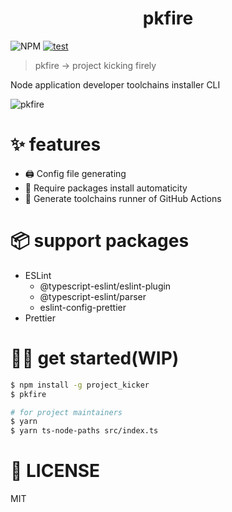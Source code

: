   <h1 align="center">pkfire</h1>

![NPM](https://img.shields.io/npm/l/project_kicker?style=flat-square)
[![test](https://github.com/huequica/project_kicker/actions/workflows/jest.yaml/badge.svg)](https://github.com/huequica/project_kicker/actions/workflows/jest.yaml)

> pkfire -> project kicking firely

Node application developer toolchains installer CLI

![pkfire](https://user-images.githubusercontent.com/40014236/169387347-02a5bf2f-006c-4d2e-b9e5-06ffc8415448.gif)

# ✨ features 

- 🖨️ Config file generating
- 💼 Require packages install automaticity
- 👷 Generate toolchains runner of GitHub Actions

# 📦️ support packages

- ESLint
  - @typescript-eslint/eslint-plugin
  - @typescript-eslint/parser
  - eslint-config-prettier
- Prettier

# 🧑‍💻 get started(WIP)

```bash
$ npm install -g project_kicker
$ pkfire
```

```bash
# for project maintainers
$ yarn
$ yarn ts-node-paths src/index.ts
```

# 📄 LICENSE

MIT

